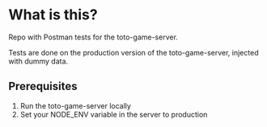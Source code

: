 # What is this?

Repo with Postman tests for the toto-game-server.

Tests are done on the production version of the toto-game-server, injected with dummy data.

## Prerequisites

1. Run the toto-game-server locally
2. Set your NODE_ENV variable in the server to production
